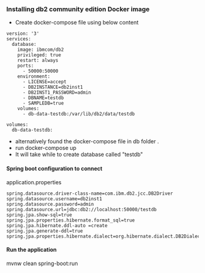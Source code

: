### Installing db2 community edition Docker image
* Create docker-compose file using below content
```
version: '3'
services:
  database:
    image: ibmcom/db2
    privileged: true
    restart: always
    ports:
      - 50000:50000
    environment: 
      - LICENSE=accept
      - DB2INSTANCE=db2inst1
      - DB2INST1_PASSWORD=admin
      - DBNAME=testdb           
      - SAMPLEDB=true
    volumes:
      - db-data-testdb:/var/lib/db2/data/testdb
    
volumes:
  db-data-testdb:
```
* alternatively found the docker-compose file in db folder .
* run docker-compose up
* It will take while to create database called "testdb"
#### Spring boot configuration to connect 
application.properties
```
spring.datasource.driver-class-name=com.ibm.db2.jcc.DB2Driver
spring.datasource.username=db2inst1
spring.datasource.password=admin
spring.datasource.url=jdbc:db2://localhost:50000/testdb
spring.jpa.show-sql=true
spring.jpa.properties.hibernate.format_sql=true
spring.jpa.hibernate.ddl-auto =create
spring.jpa.generate-ddl=true
spring.jpa.properties.hibernate.dialect=org.hibernate.dialect.DB2Dialect
```
#### Run the application
mvnw clean spring-boot:run
